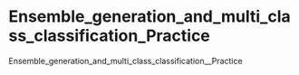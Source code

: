 # Ensemble_generation_and_multi_class_classification_Practice
Ensemble_generation_and_multi_class_classification__Practice
